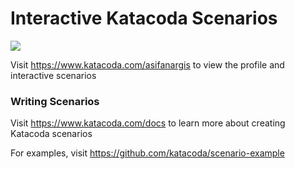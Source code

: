 # Interactive Katacoda Scenarios

[![](http://shields.katacoda.com/katacoda/asifanargis/count.svg)](https://www.katacoda.com/asifanargis "Get your profile on Katacoda.com")

Visit https://www.katacoda.com/asifanargis to view the profile and interactive scenarios

### Writing Scenarios
Visit https://www.katacoda.com/docs to learn more about creating Katacoda scenarios

For examples, visit https://github.com/katacoda/scenario-example
